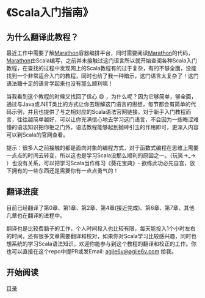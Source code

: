 《Scala入门指南》
========================

## 为什么翻译此教程？

最近工作中需要了解[Marathon](https://github.com/mesosphere/marathon)容器编排平台，同时需要阅读[Marathon](https://github.com/mesosphere/marathon)的代码，[Marathon](https://github.com/mesosphere/marathon)由Scala编写，之前并未接触过这门语言所以就开始查阅各种Scala入门教程，在查找的过程中发现网上的Scala教程有的过于复杂，有的不够全面，没能找到一个非常适合入门的教程，同时也给了我一种暗示，这门语言太复杂了！这门语法糖十足的语言学起来也没有那么顺利嘛！

当我看到这个教程的时候又找回了信心 :smile: ，为什么呢？因为它够简单，够全面，通过与Java或.NET类比的方式让你去理解这门语言的思想，每节都会有简单的代码示例，并且也提供了与之相对应的Scala语法官网链接。对于新手入门教程而言，往往越简单越好，可以让你充满信心地去学习这门语言，不会因为一些晦涩难懂的语法知识把你拒之门外，语法教程能够起到抛砖引玉的作用即可，更深入内容可以到Scala的官网查看。

提示：很多人之前接触的都是面向对象的编程方式，对于函数式编程在思维上需要一点点的时间去转变，所以这也是学习Scala没那么顺利的原因之一。（玩笑→_→ ）也没有关系，可以把学习Scala当作练习《葵花宝典》- 欲练此功必先自宫，放下拥有的一些东西还是需要你有一点点勇气的！


## 翻译进度

目前已经翻译了第0章、第1章、第2章、第4章(接近完成)、第6章、第7章，其他几章也在翻译的进程中。

翻译也是比较费脑子的工作，个人时间投入也比较有限，每天能投入1个小时左右的时间，还有很多文章需要翻译和校对，如果你对Scala学习比较感兴趣，同时也想系统的学习Scala语法知识，欢迎你能参与到这个教程的翻译和校正的工作。你也可以直接在这个repo中提PR或发Email: agile6v@agile6v.com 给我。


## 开始阅读
[目录](scala_tutorial.md)